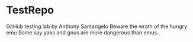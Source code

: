 # TestRepo
GitHub testing lab by Anthony Santangelo
Beware the wrath of the hungry emu
Some say yaks and gnus are more dangerous than emus.
